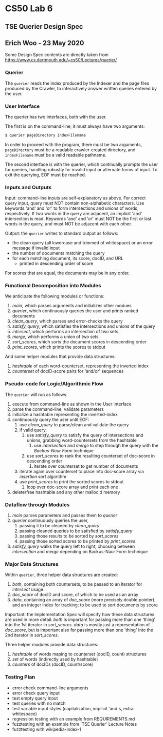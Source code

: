 # CS50 Lab 6
## TSE Querier Design Spec
## Erich Woo - 23 May 2020

Some Design Spec contents are directly taken from https://www.cs.dartmouth.edu/~cs50/Lectures/querier/

### Querier

The `querier` reads the index produced by the Indexer and the page files produced by the Crawler, to interactively answer written queries entered by the user.

### User Interface

The querier has two interfaces, both with the user.

The first is on the command-line; it must always have two arguments:

```bash
$ querier pageDirectory indexFilename
```

In order to proceed with the program, there must be two arguments, `pageDirectory` must be a readable crawler-created directory, and `indexFilename` must be a valid readable pathname.

The second interface is with the querier, which continually prompts the user for queries, handling robustly for invalid input or alternate forms of input. To exit the querying, EOF must be reached.

### Inputs and Outputs

Input: command-line inputs are self-explanatory as above. For correct query input, query must NOT contain non-alphabetic characters. Use keywords 'and' and 'or' to form intersections and unions of words, respectively. If two words in the query are adjacent, an implicit 'and' intersection is read. Keywords 'and' and 'or' must NOT be the first or last words in the query, and must NOT be adjacent with each other.

Output: the `querier` writes to standard output as follows:

* the clean query (all lowercase and trimmed of whitespace) or an error message if invalid input
* the number of documents matching the query
* for each matching document, its score, docID, and URL
  * printed in descending order of score

For scores that are equal, the documents may be in any order.

### Functional Decomposition into Modules

We anticipate the following modules or functions:

 1. *main*, which parses arguments and initializes other modues
 2. *querier*, which continuously queries the user and prints ranked documents
 3. *clean_query*, which parses and error-checks the query
 4. *satisfy_query*, which satisfies the intersections and unions of the query
 5. *intersect*, which performs an intersection of two sets
 6. *merge*, which performs a union of two sets
 7. *sort_scores*, which sorts the document scores in descending order
 8. *print_scores*, which prints the scores to stdout

And some helper modules that provide data structures:

 1. *hashtable* of each word-counterset, representing the inverted index
 2. *counterset* of docID-score pairs for 'and/or' sequences

### Pseudo-code for Logic/Algorithmic Flow

The `querier` will run as follows:

 1. execute from command-line as shown in the User Interface
 2. parse the command-line, validate parameters
 3. initialize a hashtable representing the inverted-index
 4. continuously query the user until EOF:
    1. use *clean_query* to parse/clean and validate the query
    2. if valid query,
       1. use *satisfy_query* to satisfy the query of intersections and unions, grabbing word-countersets from the hashtable
       	  1. use *intersection* and *merge* to step through the query with the *Backus-Naur Form* technique
       2. use *sort_scores* to rank the resulting counterset of doc-score in descending order
       	  1. iterate over counterset to get number of documents
	  2. iterate again over counterset to place into doc-score array via *insertion sort* algorithm
       3. use *print_scores* to print the sorted scores to stdout
       	  1. loop over doc-score array and print each one
 5. delete/free hashtable and any other malloc'd memory

### Dataflow through Modules

 1. *main* parses parameters and passes them to *querier*
 2. *querier* continuously queries the user,
    1. passing it to be cleaned by *clean_query*
    2. passing cleaned queries to be satisfied by *satisfy_query*
    3. passing those results to be sorted by *sort_scores*
    4. passing those sorted scores to be printed by *print_scores*
 3. *satisfy_query* walks the query left to right, choosing between *intersection* and *merge* depending on Backus-Naur Form technique

### Major Data Structures

Within `querier`, three helper data structures are created:

 1. *both*, containing both countersets, to be passed to an iterator for *intersect* usage
 2. *doc_score* of docID and score, of which to be used as an array
 3. *data*, containing an array of *doc_score* (more precisely double pointer), and an integer index for tracking; to be used to sort documents by score

Important: the Implementation Spec will specify how these data structures are used in more detail. *both* is important for passing more than one 'thing' into the 1st iterator in *sort_scores*. *data* is mostly just a representation of *doc_score*, but is important also for passing more than one 'thing' into the 2nd iterator in *sort_scores*. 

Three helper modules provide data structures:

 1. *hashtable* of words maping to counterset (docID, count) structures
 2. *set* of words (indirectly used by hashtable)
 3. *counters* of docIDs (docID, count/score)

### Testing Plan

* error check command-line arguments
* error check query input
* test empty query input
* test queries with no match
* test variable input styles (capitalization, implicit 'and's, extra whitespace)
* regression testing with an example from REQUIREMENTS.md
* fuzztesting with an example from 'TSE Querier' Lecture Notes
* fuzztesting with wikipedia-index-1